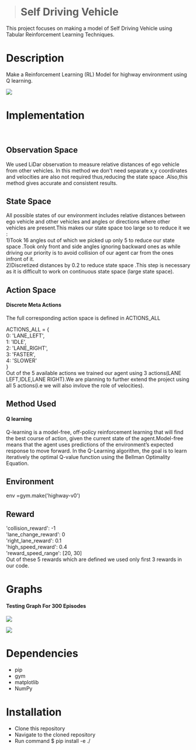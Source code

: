 > # **Self Driving Vehicle**
This project focuses on making a model of Self Driving Vehicle using Tabular Reinforcement Learning Techniques.
# **Description**
Make a Reinforcement Learning (RL) Model for highway environment using Q learning.



![](https://i.imgur.com/TLSKXgR.gif)


# **Implementation**
&nbsp;&nbsp;&nbsp;&nbsp;
## Observation Space
We used LiDar observation to measure relative distances of ego vehicle from other vehicles. In this method we don't need separate x,y coordinates and velocities are also not required thus,reducing the state space .Also,this method gives accurate and consistent results.
## State Space
All possible states of our environment includes relative distances between ego vehicle and other vehicles and angles or directions where other vehicles are present.This makes our state space too large so to reduce it we :\
1)Took 16 angles out of which we picked up only 5 to reduce our state space .Took only front and side angles ignoring backward ones as while driving our priority is to avoid collision of our agent car from the ones infront of it.\
2)Discretized distances by 0.2 to reduce state space .This step is necessary as it is difficult to work on continuous state space (large state space).

 
## Action Space
#### Discrete Meta Actions

The full corresponding action space is defined in ACTIONS_ALL

ACTIONS_ALL = {\
        0: 'LANE_LEFT',\
        1: 'IDLE',\
        2: 'LANE_RIGHT',\
        3: 'FASTER',\
        4: 'SLOWER'\
    }\
Out of the 5 available actions we trained our agent using 3 actions(LANE LEFT,IDLE,LANE RIGHT).We are planning to further extend the project using all  5 actions(i.e we will also invlove the role of velocities).

## Method Used
#### Q learning 
Q-learning is a model-free, off-policy reinforcement learning that will find the best course of action, given the current state of the agent.Model-free means that the agent uses predictions of the environment’s expected response to move forward. In the Q-Learning algorithm, the goal is to learn iteratively the optimal Q-value function using the Bellman Optimality Equation.

## Environment
env =gym.make('highway-v0')
## Reward 
'collision_reward': -1\
'lane_change_reward': 0\
'right_lane_reward': 0.1\
'high_speed_reward': 0.4\
'reward_speed_range': [20, 30]\
Out of these 5 rewards which are defined we used only first 3 rewards in our code.
# **Graphs**
#### Testing Graph For 300 Episodes
![](https://i.imgur.com/0Xg0u13.jpg)

![](https://i.imgur.com/pvKLUIF.jpg)

# **Dependencies**

* pip
* gym
* matplotlib
* NumPy
# **Installation**
* Clone this repository
* Navigate to the cloned repository
* Run command $ pip install -e ./

